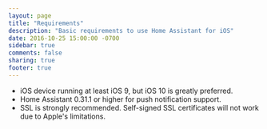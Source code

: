 ```yaml
---
layout: page
title: "Requirements"
description: "Basic requirements to use Home Assistant for iOS"
date: 2016-10-25 15:00:00 -0700
sidebar: true
comments: false
sharing: true
footer: true
---
```


* iOS device running at least iOS 9, but iOS 10 is greatly preferred.
* Home Assistant 0.31.1 or higher for push notification support.
* SSL is strongly recommended. Self-signed SSL certificates will not work due to Apple's limitations.

